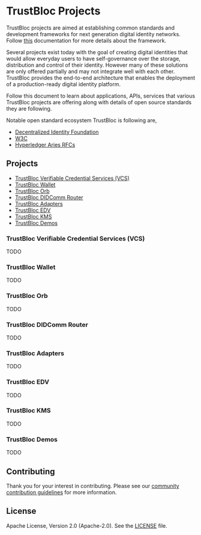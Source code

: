 # TrustBloc Projects

TrustBloc projects are aimed at establishing common standards and development frameworks for next generation digital identity networks. 
Follow [this](https://trustbloc.readthedocs.io/en/latest/) documentation for more details about the framework.

Several projects exist today with the goal of creating digital identities that would allow everyday users to have self-governance over the storage, distribution and control of their identity. However many of these solutions are only offered partially and may not integrate well with each other.
TrustBloc provides the end-to-end architecture that enables the deployment of a production-ready digital identity platform.

Follow this document to learn about applications, APIs, services that various TrustBloc projects are offering along with details of open source standards they are following.

Notable open standard ecosystem TrustBloc is following are,

- [Decentralized Identity Foundation](https://identity.foundation/)
- [W3C](https://www.w3.org/)
- [Hyperledger Aries RFCs](https://github.com/hyperledger/aries-rfcs)


## Projects
 - [TrustBloc Verifiable Credential Services (VCS)](#trustbloc-verifiable-credential-services-vcs)
 - [TrustBloc Wallet](#trustbloc-wallet)
 - [TrustBloc Orb](#trustbloc-orb)
 - [TrustBloc DIDComm Router](#trustbloc-didcomm-router)
 - [TrustBloc Adapters](#trustbloc-adapters)
 - [TrustBloc EDV](#trustbloc-edv)
 - [TrustBloc KMS](#trustbloc-kms)
 - [TrustBloc Demos](#trustbloc-demos)

### TrustBloc Verifiable Credential Services (VCS)
TODO

### TrustBloc Wallet
TODO

### TrustBloc Orb
TODO

### TrustBloc DIDComm Router
TODO

### TrustBloc Adapters
TODO

### TrustBloc EDV
TODO

### TrustBloc KMS
TODO

### TrustBloc Demos
TODO

## Contributing
Thank you for your interest in contributing. Please see our [community contribution guidelines](https://github.com/trustbloc/community/blob/main/CONTRIBUTING.md) for more information.

## License
Apache License, Version 2.0 (Apache-2.0). See the [LICENSE](LICENSE) file.

